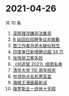 # 2021-04-26

共 10 条

<!-- BEGIN ZHIHUSEARCH -->
<!-- 最后更新时间 Mon Apr 26 2021 05:02:18 GMT+0800 (China Standard Time) -->
1. [深房理涉嫌非法集资](https://www.zhihu.com/search?q=深房理)
1. [B 站回应招聘争议并致歉](https://www.zhihu.com/search?q=b站北邮)
1. [晋江作者月逝水疑似轻生](https://www.zhihu.com/search?q=月逝水)
1. [印度单日新增确诊超 34 万](https://www.zhihu.com/search?q=印度疫情)
1. [张伟丽卫冕失败](https://www.zhihu.com/search?q=张伟丽)
1. [《创造营 2021》成团名单](https://www.zhihu.com/search?q=创造营成团名单)
1. [清华大学 110 周年校庆](https://www.zhihu.com/search?q=清华校庆)
1. [中消协点名机票盲盒](https://www.zhihu.com/search?q=机票盲盒)
1. [海贼王漫画最新话](https://www.zhihu.com/search?q=海贼王)
1. [俄罗斯五一连休十天假](https://www.zhihu.com/search?q=俄罗斯五一)
<!-- END ZHIHUSEARCH -->
